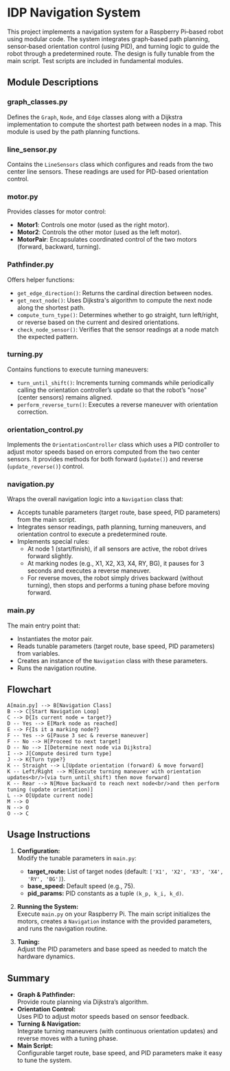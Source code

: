 # IDP Navigation System

This project implements a navigation system for a Raspberry Pi–based robot using modular code. The system integrates graph‐based path planning, sensor‐based orientation control (using PID), and turning logic to guide the robot through a predetermined route. The design is fully tunable from the main script. Test scripts are included in fundamental modules.

## Module Descriptions

### graph_classes.py
Defines the `Graph`, `Node`, and `Edge` classes along with a Dijkstra implementation to compute the shortest path between nodes in a map. This module is used by the path planning functions.

### line_sensor.py
Contains the `LineSensors` class which configures and reads from the two center line sensors. These readings are used for PID-based orientation control.

### motor.py
Provides classes for motor control:
- **Motor1**: Controls one motor (used as the right motor).
- **Motor2**: Controls the other motor (used as the left motor).
- **MotorPair**: Encapsulates coordinated control of the two motors (forward, backward, turning).

### Pathfinder.py
Offers helper functions:
- `get_edge_direction()`: Returns the cardinal direction between nodes.
- `get_next_node()`: Uses Dijkstra's algorithm to compute the next node along the shortest path.
- `compute_turn_type()`: Determines whether to go straight, turn left/right, or reverse based on the current and desired orientations.
- `check_node_sensor()`: Verifies that the sensor readings at a node match the expected pattern.

### turning.py
Contains functions to execute turning maneuvers:
- `turn_until_shift()`: Increments turning commands while periodically calling the orientation controller’s update so that the robot’s "nose" (center sensors) remains aligned.
- `perform_reverse_turn()`: Executes a reverse maneuver with orientation correction.

### orientation_control.py
Implements the `OrientationController` class which uses a PID controller to adjust motor speeds based on errors computed from the two center sensors. It provides methods for both forward (`update()`) and reverse (`update_reverse()`) control.

### navigation.py
Wraps the overall navigation logic into a `Navigation` class that:
- Accepts tunable parameters (target route, base speed, PID parameters) from the main script.
- Integrates sensor readings, path planning, turning maneuvers, and orientation control to execute a predetermined route.
- Implements special rules:
  - At node 1 (start/finish), if all sensors are active, the robot drives forward slightly.
  - At marking nodes (e.g., X1, X2, X3, X4, RY, BG), it pauses for 3 seconds and executes a reverse maneuver.
  - For reverse moves, the robot simply drives backward (without turning), then stops and performs a tuning phase before moving forward.

### main.py
The main entry point that:
- Instantiates the motor pair.
- Reads tunable parameters (target route, base speed, PID parameters) from variables.
- Creates an instance of the `Navigation` class with these parameters.
- Runs the navigation routine.

## Flowchart

    A[main.py] --> B[Navigation Class]
    B --> C[Start Navigation Loop]
    C --> D{Is current node = target?}
    D -- Yes --> E[Mark node as reached]
    E --> F{Is it a marking node?}
    F -- Yes --> G[Pause 3 sec & reverse maneuver]
    F -- No --> H[Proceed to next target]
    D -- No --> I[Determine next node via Dijkstra]
    I --> J[Compute desired turn type]
    J --> K{Turn type?}
    K -- Straight --> L[Update orientation (forward) & move forward]
    K -- Left/Right --> M[Execute turning maneuver with orientation updates<br/>(via turn_until_shift) then move forward]
    K -- Rear --> N[Move backward to reach next node<br/>and then perform tuning (update orientation)]
    L --> O[Update current node]
    M --> O
    N --> O
    O --> C



## Usage Instructions

1. **Configuration:**  
   Modify the tunable parameters in `main.py`:
   - **target_route:** List of target nodes (default: `['X1', 'X2', 'X3', 'X4', 'RY', 'BG']`).
   - **base_speed:** Default speed (e.g., 75).
   - **pid_params:** PID constants as a tuple `(k_p, k_i, k_d)`.

2. **Running the System:**  
   Execute `main.py` on your Raspberry Pi. The main script initializes the motors, creates a `Navigation` instance with the provided parameters, and runs the navigation routine.

3. **Tuning:**  
   Adjust the PID parameters and base speed as needed to match the hardware dynamics.

## Summary

- **Graph & Pathfinder:**  
  Provide route planning via Dijkstra’s algorithm.
- **Orientation Control:**  
  Uses PID to adjust motor speeds based on sensor feedback.
- **Turning & Navigation:**  
  Integrate turning maneuvers (with continuous orientation updates) and reverse moves with a tuning phase.
- **Main Script:**  
  Configurable target route, base speed, and PID parameters make it easy to tune the system.

